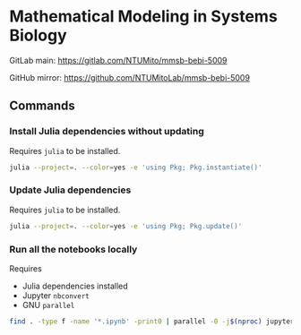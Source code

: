 # Mathematical Modeling in Systems Biology

GitLab main: <https://gitlab.com/NTUMito/mmsb-bebi-5009>

GitHub mirror: <https://github.com/NTUMitoLab/mmsb-bebi-5009>

## Commands

### Install Julia dependencies without updating

Requires `julia` to be installed.

```bash
julia --project=. --color=yes -e 'using Pkg; Pkg.instantiate()'
```

### Update Julia dependencies

Requires `julia` to be installed.

```bash
julia --project=. --color=yes -e 'using Pkg; Pkg.update()'
```

### Run all the notebooks locally

Requires
- Julia dependencies installed
- Jupyter `nbconvert`
- GNU `parallel`

```bash
find . -type f -name '*.ipynb' -print0 | parallel -0 -j$(nproc) jupyter nbconvert --to notebook --ExecutePreprocessor.timeout=600 --execute --inplace {}
```
